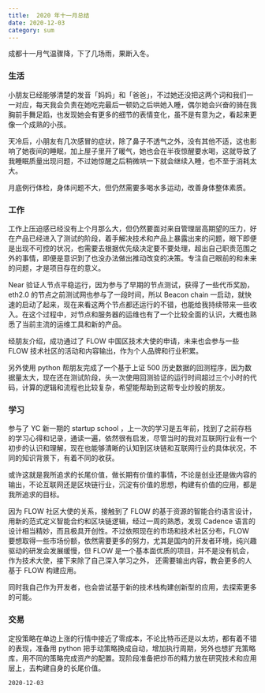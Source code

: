```yaml
---
title:  2020 年十一月总结
date: 2020-12-03
category: sum
---
```


成都十一月气温骤降，下了几场雨，果断入冬。

### 生活

小朋友已经能够清楚的发音「妈妈」和「爸爸」，不过她还没把这两个词和我们一一对应，每天我会负责在她吃完最后一顿奶之后哄她入睡，偶尔她会兴奋的骑在我胸前手舞足蹈，也发现她会有更多的细节的表情变化，虽不是有意为之，看起来更像一个成熟的小孩。

天冷后，小朋友有几次感冒的症状，除了鼻子不透气之外，没有其他不适，这也影响了她夜间的睡眠，加上屋子里开了暖气，她也会在半夜惊醒要水喝，这就导致了我睡眠质量出现问题，不过她惊醒之后稍微哄一下就会继续入睡，也不至于消耗太大。

月底例行体检，身体问题不大，但仍然需要多喝水多运动，改善身体整体素质。

### 工作

工作上压迫感已经没有上个月那么大，但仍然要面对来自管理层高期望的压力，好在产品已经进入了测试的阶段，着手解决技术和产品上暴露出来的问题，眼下即便是出现不可控的状况，也需要去根据优先级决定要不要处理，超出自己职责范围之外的事情，即便是意识到了也没办法做出推动改变的决策。专注自己眼前的和未来的问题，才是项目存在的意义。

Near 验证人节点平稳运行，因为参与了早期的节点测试，获得了一些代币奖励，eth2.0 的节点之前测试网也参与了一段时间，所以 Beacon chain 一启动，就快速的启动了起来，现在来看这两个节点都还运行的不错，也能给我持续带来一些收入。在这个过程中，对节点和服务器的运维也有了一个比较全面的认识，大概也熟悉了当前主流的运维工具和新的产品。

经朋友介绍，成功通过了 FLOW 中国区技术大使的申请，未来也会参与一些 FLOW 技术社区的活动和内容输出，作为个人品牌和行业积累。

另外使用 python 帮朋友完成了一个基于上证 500 历史数据的回测程序，因为数据量太大，现在还在测试阶段，头一次使用回测验证的运行时间超过三个小时的代码，计算的逻辑和流程也比较复杂，希望能帮助到这帮专业炒股的朋友。

### 学习

参与了 YC 新一期的 startup school ，上一次的学习是五年前，找到了之前存档的学习心得和记录，通读一遍，依然很有启发，尽管当时的我对互联网行业有一个初步的认识和理解，现在也能够清晰的认知到区块链和互联网行业的具体状况，不同的知识背景下，有着不同的收获。

或许这就是我所追求的长尾价值，做长期有价值的事情，不论是创业还是做内容的输出，不论互联网还是区块链行业，沉淀有价值的思想，构建有价值的应用，都是我所追求的目标。

因为 FLOW 社区大使的关系，接触到了 FLOW 的基于资源的智能合约语言设计，用新的范式定义智能合约和区块链逻辑，经过一周的熟悉，发现 Cadence 语言的设计相当精妙，而且极具开创性。不过依照现在的市场和技术社区分布，FLOW 要想取得一些市场份额，依然需要更多的努力，尤其是国内的开发者环境，纯兴趣驱动的研发会发展缓慢，但 FLOW 是一个基本面优质的项目，并不是没有机会，作为技术大使，接下来除了自己深入学习之外， 还需要输出内容，教会更多的人基于 FLOW 构建应用。

同时我自己作为开发者，也会尝试基于新的技术栈构建创新型的应用，去探索更多的可能。

### 交易

定投策略在单边上涨的行情中接近了零成本，不论比特币还是以太坊，都有着不错的表现，准备用 python 把手动策略换成自动，增加执行周期，另外也想扩充策略库，用不同的策略完成资产的配置。现阶段准备把炒币的精力放在研究技术和应用层上，去构建自身的长尾价值。

`2020-12-03`
